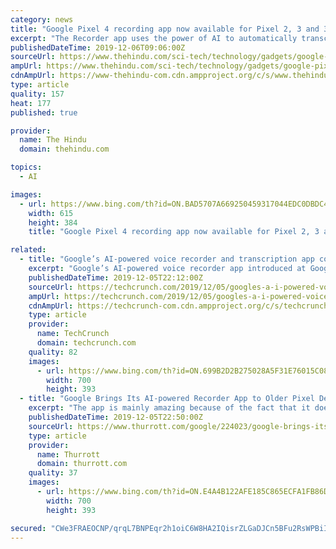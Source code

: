 ```yaml
---
category: news
title: "Google Pixel 4 recording app now available for Pixel 2, 3 and 3A"
excerpt: "The Recorder app uses the power of AI to automatically transcribe the users audio recordings and it also lets its users search for specific parts of a clip Google’s AI-powered Recorder app, which has so far been available exclusively for Pixel 4 owners, is now compatible with the Pixel 2, Pixel 3, and Pixel 3A series phones. The Recorder app ..."
publishedDateTime: 2019-12-06T09:06:00Z
sourceUrl: https://www.thehindu.com/sci-tech/technology/gadgets/google-pixel-4-recording-app-now-available-for-pixel-2-3-and-3a/article30212171.ece
ampUrl: https://www.thehindu.com/sci-tech/technology/gadgets/google-pixel-4-recording-app-now-available-for-pixel-2-3-and-3a/article30212171.ece/amp/
cdnAmpUrl: https://www-thehindu-com.cdn.ampproject.org/c/s/www.thehindu.com/sci-tech/technology/gadgets/google-pixel-4-recording-app-now-available-for-pixel-2-3-and-3a/article30212171.ece/amp/
type: article
quality: 157
heat: 177
published: true

provider:
  name: The Hindu
  domain: thehindu.com

topics:
  - AI

images:
  - url: https://www.bing.com/th?id=ON.BAD5707A669250459317044EDC0DBDC4
    width: 615
    height: 384
    title: "Google Pixel 4 recording app now available for Pixel 2, 3 and 3A"

related:
  - title: "Google’s AI-powered voice recorder and transcription app comes to older Pixel phones"
    excerpt: "Google’s AI-powered voice recorder app introduced at Google’s October hardware event was one of the company’s more impressive demos. The new app taps into advances in AI, speech processing and speech recognition in order to automatically transcribe a voice recording with few mistakes, in real time as the person is speaking. Unfortunately ..."
    publishedDateTime: 2019-12-05T22:12:00Z
    sourceUrl: https://techcrunch.com/2019/12/05/googles-a-i-powered-voice-recorder-and-transcription-app-comes-to-older-pixel-phones/
    ampUrl: https://techcrunch.com/2019/12/05/googles-a-i-powered-voice-recorder-and-transcription-app-comes-to-older-pixel-phones/amp/
    cdnAmpUrl: https://techcrunch-com.cdn.ampproject.org/c/s/techcrunch.com/2019/12/05/googles-a-i-powered-voice-recorder-and-transcription-app-comes-to-older-pixel-phones/amp/
    type: article
    provider:
      name: TechCrunch
      domain: techcrunch.com
    quality: 82
    images:
      - url: https://www.bing.com/th?id=ON.699B2D2B275028A5F31E76015C08B63F
        width: 700
        height: 393
  - title: "Google Brings Its AI-powered Recorder App to Older Pixel Devices"
    excerpt: "The app is mainly amazing because of the fact that it does all the processing locally, so your voice recordings don’t get uploaded to Google’s servers for all the AI magic to happen. It will be interesting to see if Google eventually opens the app up to all Android devices in the future, though."
    publishedDateTime: 2019-12-05T22:50:00Z
    sourceUrl: https://www.thurrott.com/google/224023/google-brings-its-ai-powered-recorder-app-to-older-pixel-devices
    type: article
    provider:
      name: Thurrott
      domain: thurrott.com
    quality: 37
    images:
      - url: https://www.bing.com/th?id=ON.E4A4B122AFE185C865ECFA1FB86DB1AD
        width: 700
        height: 393

secured: "CWe3FRAEOCNP/qrqL7BNPEqr2h1oiC6W8HA2IQisrZLGaDJCn5BFu2RsWPBiIlJthAYnAl7dZWg3xx9s6Q+sofOXjn9ATH8LlZ3rle83CDKdZRk9gEAW7jJhZkMkK3pyUAH+2DfI2jyrYn9iRMbJUT9T2ZY3mrx1OEiYNzRHJNioObE1Kn4QS+NYlLZlyvCszLPeGKhyWEUeDgFmKXVMVt+WfEfC+RYy4zqCDd+fRhjNUuXZ/7w4hiqakpB0QYUmA7SPC6f3pRm8/ydYMW/6SA==;ai+ltt6jH9VGkf51seN9nw=="
---
```



